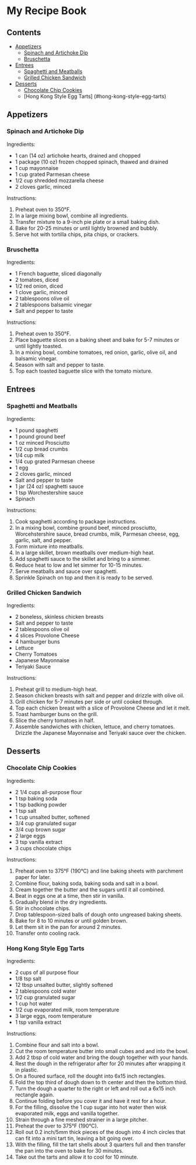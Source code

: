 # My Recipe Book

## Contents
- [Appetizers](#appetizers)
    - [Spinach and Artichoke Dip](#spinach-and-artichoke-dip)
    - [Bruschetta](#bruschetta)
- [Entrees](#entrees)
    - [Spaghetti and Meatballs](#spaghetti-and-meatballs)
    - [Grilled Chicken Sandwich](#grilled-chicken-sandwich)
- [Desserts](#desserts)
    - [Chocolate Chip Cookies](#chocolate-chip-cookies)
    - [Hong Kong Style Egg Tarts] (#hong-kong-style-egg-tarts)

## Appetizers
### Spinach and Artichoke Dip

Ingredients:
- 1 can (14 oz) artichoke hearts, drained and chopped
- 1 package (10 oz) frozen chopped spinach, thawed and drained
- 1 cup mayonnaise
- 1 cup grated Parmesan cheese
- 1/2 cup shredded mozzarella cheese
- 2 cloves garlic, minced

Instructions:
1. Preheat oven to 350°F.
2. In a large mixing bowl, combine all ingredients.
3. Transfer mixture to a 9-inch pie plate or a small baking dish.
4. Bake for 20-25 minutes or until lightly browned and bubbly.
5. Serve hot with tortilla chips, pita chips, or crackers.

### Bruschetta

Ingredients:
- 1 French baguette, sliced diagonally
- 2 tomatoes, diced
- 1/2 red onion, diced
- 1 clove garlic, minced
- 2 tablespoons olive oil
- 2 tablespoons balsamic vinegar
- Salt and pepper to taste

Instructions:
1. Preheat oven to 350°F.
2. Place baguette slices on a baking sheet and bake for 5-7 minutes or until lightly toasted.
3. In a mixing bowl, combine tomatoes, red onion, garlic, olive oil, and balsamic vinegar.
4. Season with salt and pepper to taste.
5. Top each toasted baguette slice with the tomato mixture.

## Entrees
### Spaghetti and Meatballs

Ingredients:
- 1 pound spaghetti
- 1 pound ground beef
- 1 oz minced Prosciutto
- 1/2 cup bread crumbs
- 1/4 cup milk
- 1/4 cup grated Parmesan cheese
- 1 egg
- 2 cloves garlic, minced
- Salt and pepper to taste
- 1 jar (24 oz) spaghetti sauce
- 1 tsp Worchestershire sauce
- Spinach
 
Instructions:
1. Cook spaghetti according to package instructions.
2. In a mixing bowl, combine ground beef, minced prosciutto, Worcehstershire sauce,  bread crumbs, milk, Parmesan cheese, egg, garlic, salt, and pepper.
3. Form mixture into meatballs.
4. In a large skillet, brown meatballs over medium-high heat.
5. Add spaghetti sauce to the skillet and bring to a simmer.
6. Reduce heat to low and let simmer for 10-15 minutes.
7. Serve meatballs and sauce over spaghetti.
8. Sprinkle Spinach on top and then it is ready to be served. 

### Grilled Chicken Sandwich

Ingredients:
- 2 boneless, skinless chicken breasts
- Salt and pepper to taste
- 2 tablespoons olive oil
- 4 slices Provolone Cheese
- 4 hamburger buns
- Lettuce
- Cherry Tomatoes
- Japanese Mayonnaise
- Teriyaki Sauce

Instructions:
1. Preheat grill to medium-high heat.
2. Season chicken breasts with salt and pepper and drizzle with olive oil.
3. Grill chicken for 5-7 minutes per side or until cooked through.
4. Top each chicken breast with a slice of Provolone Cheese and let it melt.
5. Toast hamburger buns on the grill.
6. Slice the cherry tomatoes in half.
6. Assemble sandwiches with chicken, lettuce, and cherry tomatoes. Drizzle the Japanese Mayonnaise and Teriyaki sauce over the chicken.

## Desserts
### Chocolate Chip Cookies

Ingredients:
- 2 1/4 cups all-purpose flour
- 1 tsp baking soda
- 1 tsp badking powder
- 1 tsp salt
- 1 cup unsalted butter, softened
- 3/4 cup granulated sugar
- 3/4 cup brown sugar
- 2 large eggs
- 3 tsp vanilla extract
- 3 cups chocolate chips

Instructions:
1. Preheat oven to 375°F (190°C) and line baking sheets with parchment paper for later. 
2. Combine flour, baking soda, baking soda and salt in a bowl.
3. Cream together the butter and the sugars until it all combined.
4. Beat in eggs one at a time, then stir in vanilla.
5. Gradually blend in the dry ingredients.
6. Stir in chocolate chips.
7. Drop tablespoon-sized balls of dough onto ungreased baking sheets.
8. Bake for 8 to 10 minutes or until golden brown.
9. Let them sit in the pan for around 2 minutes. 
9. Transfer onto cooling rack.

### Hong Kong Style Egg Tarts

Ingredients:
- 2 cups of all purpose flour
- 1/8 tsp salt
- 12 tbsp unsalted butter, slightly softened
- 2 tablespoons cold water
- 1/2 cup granulated sugar
- 1 cup hot water
- 1/2 cup evaporated milk, room temperature
- 3 large eggs, room temperature
- 1 tsp vanilla extract

Instructions:
1. Combine flour and salt into a bowl.
2. Cut the room temperature butter into small cubes and and into the bowl.
3. Add 2 tbsp of cold water and bring the dough together with your hands.
4. Rest the dough in the refrigerator after for 20 minutes after wrapping it in plastic.
5. On a floured surface, roll the dought into 6x15 inch rectangles.
6. Fold the top third of dough down to th center and then the bottom third.
7. Turn the dough a quarter to the right or left and roll out a 6x15 inch rectangle again.
8. Continue folding before you cover it and have it rest for a hour.
9. For the filling, dissolve the 1 cup sugar into hot water then wisk evaporated milk, eggs and vanilla together.
10. Strain through a fine meshed strainer in a large pitcher.
11. Preheat the over to 375°F (190°C).
12. Roll out 0.2 inch/5mm thick pieces of the dough into 4 inch circles that can fit into a mini tart tin, leaving a bit going over.
13. With the filling, fill the tart shells about 3 quarters full and then transfer the pan into the oven to bake for 30 minutes.
14. Take out the tarts and allow it to cool for 10 minute.
